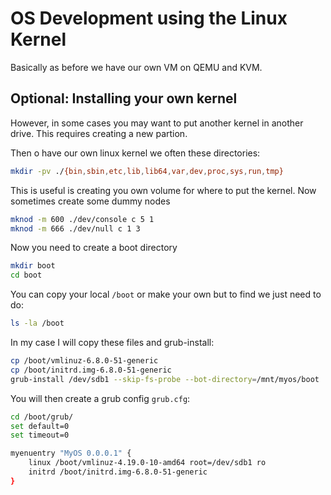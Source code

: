 # OS Development using the Linux Kernel

Basically as before we have our own VM on QEMU and KVM. 


## Optional: Installing your own kernel

However, in some cases you may want to put another kernel in another drive.
This requires creating a new partion.

Then o have our own linux kernel we often these directories:

```sh
mkdir -pv ./{bin,sbin,etc,lib,lib64,var,dev,proc,sys,run,tmp}
```

This is useful is creating you own volume for where to put the kernel. Now
sometimes create some dummy nodes

```sh
mknod -m 600 ./dev/console c 5 1
mknod -m 666 ./dev/null c 1 3
```

Now you need to create a boot directory

```sh
mkdir boot
cd boot
```

You can copy your local `/boot` or make your own but to find we just need to do:

```sh
ls -la /boot
```
In my case I will copy these files and grub-install:

```sh
cp /boot/vmlinuz-6.8.0-51-generic
cp /boot/initrd.img-6.8.0-51-generic
grub-install /dev/sdb1 --skip-fs-probe --bot-directory=/mnt/myos/boot
```

You will then create a grub config `grub.cfg`:

```sh
cd /boot/grub/
set default=0
set timeout=0

myenuentry "MyOS 0.0.0.1" {
    linux /boot/vmlinuz-4.19.0-10-amd64 root=/dev/sdb1 ro
    initrd /boot/initrd.img-6.8.0-51-generic
}
```

